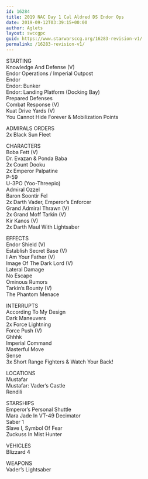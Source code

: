 ```yaml
---
id: 16284
title: 2019 NAC Day 1 Cal Aldred DS Endor Ops
date: 2019-09-12T03:39:15+00:00
author: Aglets
layout: swccgpc
guid: https://www.starwarsccg.org/16283-revision-v1/
permalink: /16283-revision-v1/
---
```

STARTING  
Knowledge And Defense (V)  
Endor Operations / Imperial Outpost  
Endor  
Endor: Bunker  
Endor: Landing Platform (Docking Bay)  
Prepared Defenses  
Combat Response (V)  
Kuat Drive Yards (V)  
You Cannot Hide Forever & Mobilization Points

ADMIRALS ORDERS  
2x Black Sun Fleet

CHARACTERS  
Boba Fett (V)  
Dr. Evazan & Ponda Baba  
2x Count Dooku  
2x Emperor Palpatine  
P-59  
U-3PO (Yoo-Threepio)  
Admiral Ozzel  
Baron Soontir Fel  
2x Darth Vader, Emperor&#8217;s Enforcer  
Grand Admiral Thrawn (V)  
2x Grand Moff Tarkin (V)  
Kir Kanos (V)  
2x Darth Maul With Lightsaber

EFFECTS  
Endor Shield (V)  
Establish Secret Base (V)  
I Am Your Father (V)  
Image Of The Dark Lord (V)  
Lateral Damage  
No Escape  
Ominous Rumors  
Tarkin&#8217;s Bounty (V)  
The Phantom Menace

INTERRUPTS  
According To My Design  
Dark Maneuvers  
2x Force Lightning  
Force Push (V)  
Ghhhk  
Imperial Command  
Masterful Move  
Sense  
3x Short Range Fighters & Watch Your Back!

LOCATIONS  
Mustafar  
Mustafar: Vader&#8217;s Castle  
Rendili

STARSHIPS  
Emperor&#8217;s Personal Shuttle  
Mara Jade In VT-49 Decimator  
Saber 1  
Slave I, Symbol Of Fear  
Zuckuss In Mist Hunter

VEHICLES  
Blizzard 4

WEAPONS  
Vader&#8217;s Lightsaber
